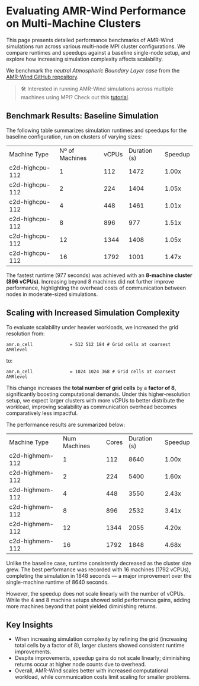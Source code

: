 # Evaluating AMR-Wind Performance on Multi-Machine Clusters
This page presents detailed performance benchmarks of AMR-Wind simulations run across various multi-node MPI cluster configurations. We compare runtimes and speedups against a baseline single-node setup, and explore how increasing simulation complexity affects scalability.

We benchmark the *neutral Atmospheric Boundary Layer case* from the [AMR-Wind GitHub repository](https://github.com/Exawind/exawind-benchmarks/tree/main/amr-wind/atmospheric_boundary_layer/neutral/input_files).

> 🛠️ Interested in running AMR-Wind simulations across multiple machines using MPI? Check out this [tutorial](https://inductiva.ai/guides/amr-wind/flow-cylinder). 

## Benchmark Results: Baseline Simulation
The following table summarizes simulation runtimes and speedups for the baseline configuration, run on clusters of varying sizes:

<table>
  <tr>
    <td>Machine Type</td>
    <td>Nº of Machines</td>
    <td>vCPUs</td>
    <td>Duration (s)</td>
    <td>Speedup</td>
  </tr>
  <tr>
    <td>c2d-highcpu-112</td>
    <td>1</td>
    <td>112</td>
    <td>1472</td>
    <td>1.00x</td>
  </tr>
  <tr>
    <td>c2d-highcpu-112</td>
    <td>2</td>
    <td>224</td>
    <td>1404</td>
    <td>1.05x</td>
  </tr>
  <tr>
    <td>c2d-highcpu-112</td>
    <td>4</td>
    <td>448</td>
    <td>1461</td>
    <td>1.01x</td>
  </tr>
  <tr>
    <td>c2d-highcpu-112</td>
    <td>8</td>
    <td>896</td>
    <td>977</td>
    <td>1.51x</td>
  </tr>
  <tr>
    <td>c2d-highcpu-112</td>
    <td>12</td>
    <td>1344</td>
    <td>1408</td>
    <td>1.05x</td>
  </tr>
  <tr>
    <td>c2d-highcpu-112</td>
    <td>16</td>
    <td>1792</td>
    <td>1001</td>
    <td>1.47x</td>
  </tr>
</table>

The fastest runtime (977 seconds) was achieved with an **8-machine cluster (896 vCPUs)**. Increasing beyond 8 machines did not further improve performance, highlighting the overhead costs of communication between nodes in moderate-sized simulations.

## Scaling with Increased Simulation Complexity
To evaluate scalability under heavier workloads, we increased the grid resolution from:

```
amr.n_cell              = 512 512 184 # Grid cells at coarsest AMRlevel
```

to:

```
amr.n_cell              = 1024 1024 368 # Grid cells at coarsest AMRlevel
```

This change increases the **total number of grid cells** by a **factor of 8**, significantly boosting computational demands. Under this higher-resolution setup, we expect larger clusters with more vCPUs to better distribute the workload, improving scalability as communication overhead becomes comparatively less impactful.

The performance results are summarized below:

<table>
  <tr>
    <td>Machine Type</td>
    <td>Num Machines</td>
    <td>Cores</td>
    <td>Duration (s)</td>
    <td>Speedup</td>
  </tr>
  <tr>
    <td>c2d-highmem-112</td>
    <td>1</td>
    <td>112</td>
    <td>8640</td>
    <td>1.00x</td>
  </tr>
  <tr>
    <td>c2d-highmem-112</td>
    <td>2</td>
    <td>224</td>
    <td>5400</td>
    <td>1.60x</td>
  </tr>
  <tr>
    <td>c2d-highmem-112</td>
    <td>4</td>
    <td>448</td>
    <td>3550</td>
    <td>2.43x</td>
  </tr>
  <tr>
    <td>c2d-highmem-112</td>
    <td>8</td>
    <td>896</td>
    <td>2532</td>
    <td>3.41x</td>
  </tr>
  <tr>
    <td>c2d-highmem-112</td>
    <td>12</td>
    <td>1344</td>
    <td>2055</td>
    <td>4.20x</td>
  </tr>
  <tr>
    <td>c2d-highmem-112</td>
    <td>16</td>
    <td>1792</td>
    <td>1848</td>
    <td>4.68x</td>
  </tr>
</table>

Unlike the baseline case, runtime consistently decreased as the cluster size grew. The best performance was recorded with 16 machines (1792 vCPUs), completing the simulation in 1848 seconds — a major improvement over the single-machine runtime of 8640 seconds.

However, the speedup does not scale linearly with the number of vCPUs. While the 4 and 8 machine setups showed solid performance gains, adding more machines beyond that point yielded diminishing returns.

## Key Insights
- When increasing simulation complexity by refining the grid (increasing total cells by a factor of 8), larger clusters showed consistent runtime improvements.
- Despite improvements, speedup gains do not scale linearly; diminishing returns occur at higher node counts due to overhead.
- Overall, AMR-Wind scales better with increased computational workload, while communication costs limit scaling for smaller problems.
